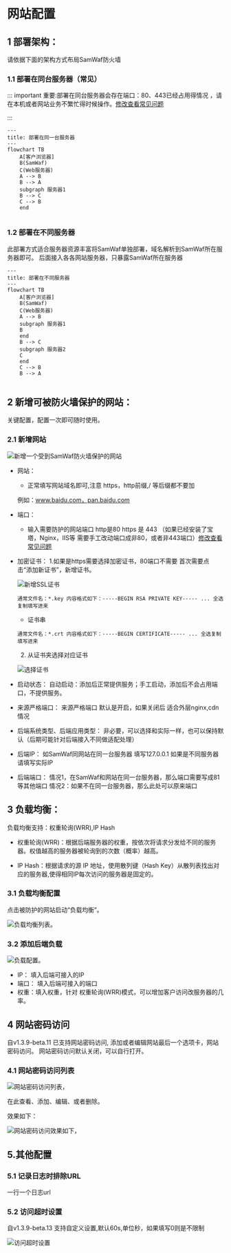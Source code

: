 # 网站配置
  
## 1 部署架构：
请依据下面的架构方式布局SamWaf防火墙

### 1.1 部署在同台服务器（常见）
::: important
重要:部署在同台服务器会存在端口：80、443已经占用得情况 ，请在本机或者网站业务不繁忙得时候操作。[修改查看常见问题](../faq/readme.md#_1-端口80-被占用情况)  

:::


```mermaid
---
title: 部署在同一台服务器
---
flowchart TB
    A[客户浏览器]
	B(SamWaf)
	C(Web服务器)
	A --> B  
	B --> A
	subgraph 服务器1
    B --> C
    C --> B
    end
  
```


### 1.2 部署在不同服务器
此部署方式适合服务器资源丰富将SamWaf单独部署，域名解析到SamWaf所在服务器即可。
后面接入各各网站服务器，只暴露SamWaf所在服务器

```mermaid
---
title: 部署在不同服务器
---
flowchart TB
    A[客户浏览器]
	B(SamWaf)
	C(Web服务器)
	A --> B  
	subgraph 服务器1
    B 
    end  
	B --> C
	subgraph 服务器2 
    C
    end
	C --> B
	B --> A 
  
```
## 2 新增可被防火墙保护的网站：

关键配置，配置一次即可随时使用。

### 2.1 新增网站
 ![新增一个受到SamWaf防火墙保护的网站](/images/add_host.png)
- 网站：
    - 正常填写网站域名即可,注意 https，http前缀,/ 等后缀都不要加
	
	例如：www.baidu.com，pan.baidu.com
	
- 端口：
    - 输入需要防护的网站端口 
	http是80 https 是 443 （如果已经安装了宝塔，Nginx，IIS等 需要手工改动端口成非80，或者非443端口）[修改查看常见问题](../faq/readme.md#_1-端口80-被占用情况) 
- 加密证书：
    1.如果是https需要选择加密证书，80端口不需要
	首次需要点击“添加新证书”，新增证书。
	
	 ![新增SSL证书](/images/add_ssl.png)
	```
	通常文件名：*.key 内容格式如下：-----BEGIN RSA PRIVATE KEY----- ... 全选复制填写进来
	```
	- 证书串
	```
	通常文件名：*.crt 内容格式如下：-----BEGIN CERTIFICATE----- ... 全选复制填写进来
	```
	
	2. 从证书夹选择对应证书

     ![选择证书](/images/add_host_select_ssl.png)
	
- 启动状态：
	自动启动：添加后正常提供服务；手工启动，添加后不会占用端口，不提供服务。

- 来源严格端口：
    来源严格端口 默认是开启，如果关闭后 适合外层nginx,cdn情况
	
- 后端系统类型、后端应用类型：
     非必要，可以选择和实际一样，也可以保持默认（后期可能针对后端接入不同做适配处理）
 
- 后端IP：
     如SamWaf同网站在同一台服务器 填写127.0.0.1 如果是不同服务器请填写实际IP	
- 后端端口：
     情况1，在SamWaf和网站在同一台服务器，那么端口需要写成81等其他端口  情况2：如果不在同一台服务器，那么此处可以原来端口 
	
## 3 负载均衡：
负载均衡支持：权重轮询(WRR),IP Hash
 
- 权重轮询(WRR)：根据后端服务器的权重，按依次将请求分发给不同的服务器。权值越高的服务器被轮询到的次数（概率）越高。

- IP Hash：根据请求的源 IP 地址，使用散列键（Hash Key）从散列表找出对应的服务器,使得相同IP每次访问的服务器是固定的。


### 3.1 负载均衡配置
点击被防护的网站启动“负载均衡”。

![负载均衡列表](/images/loadbalanceindex.png)。

### 3.2 添加后端负载

![负载配置](/images/loadbalance_edit.png)。

- IP： 填入后端可接入的IP
- 端口： 填入后端可接入的端口
- 权重：填入权重，针对 权重轮询(WRR)模式，可以增加客户访问改服务器的几率。


## 4 网站密码访问
自v1.3.9-beta.11 已支持网站密码访问, 添加或者编辑网站最后一个选项卡，网站密码访问。
网站密码访问默认关闭，可以自行打开。

### 4.1 网站密码访问列表


![网站密码访问列表](/images/password_visit.png)，

在此查看、添加、编辑、或者删除。

效果如下：

![网站密码访问效果如下](/images/password_visit2.png)，

## 5.其他配置

### 5.1 记录日志时排除URL

一行一个日志url

### 5.2 访问超时设置

自v1.3.9-beta.13 支持自定义设置,默认60s,单位秒，如果填写0则是不限制

![访问超时设置](/images/response_timeout.png)
